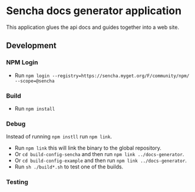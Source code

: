 # Sencha docs generator application 
This application glues the api docs and guides together into a web site. 

## Development

### NPM Login

* Run `npm login --registry=https://sencha.myget.org/F/community/npm/ --scope=@sencha`

### Build

* Run `npm install`

### Debug
Instead of running `npm instll` run `npm link`.

* Run `npm link` this will link the binary to the global repository. 
* Or `cd build-config-sencha` and then run `npm link ../docs-generator`.
* Or `cd build-config-example` and then run `npm link ../docs-generator`.
* Run `sh ./build*.sh` to test one of the builds.

### Testing